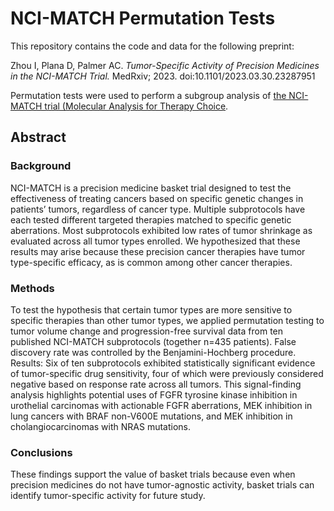 # NCI-MATCH Permutation Tests

This repository contains the code and data for the following preprint:

Zhou I, Plana D, Palmer AC. *Tumor-Specific Activity of Precision Medicines in the NCI-MATCH Trial.* MedRxiv; 2023. doi:10.1101/2023.03.30.23287951

Permutation tests were used to perform a subgroup analysis of [the NCI-MATCH trial (Molecular Analysis for Therapy Choice](https://www.cancer.gov/about-cancer/treatment/nci-supported/nci-match).

## Abstract
### Background
NCI-MATCH is a precision medicine basket trial designed to test the
effectiveness of treating cancers based on specific genetic changes in patients’ tumors,
regardless of cancer type. Multiple subprotocols have each tested different targeted therapies
matched to specific genetic aberrations. Most subprotocols exhibited low rates of tumor
shrinkage as evaluated across all tumor types enrolled. We hypothesized that these results may
arise because these precision cancer therapies have tumor type-specific efficacy, as is common
among other cancer therapies.

### Methods
To test the hypothesis that certain tumor types are more sensitive to specific
therapies than other tumor types, we applied permutation testing to tumor volume change and
progression-free survival data from ten published NCI-MATCH subprotocols (together n=435
patients). False discovery rate was controlled by the Benjamini-Hochberg procedure.
Results: Six of ten subprotocols exhibited statistically significant evidence of tumor-specific
drug sensitivity, four of which were previously considered negative based on response rate
across all tumors. This signal-finding analysis highlights potential uses of FGFR tyrosine kinase
inhibition in urothelial carcinomas with actionable FGFR aberrations, MEK inhibition in lung
cancers with BRAF non-V600E mutations, and MEK inhibition in cholangiocarcinomas with
NRAS mutations.

### Conclusions
These findings support the value of basket trials because even when precision
medicines do not have tumor-agnostic activity, basket trials can identify tumor-specific activity
for future study.
